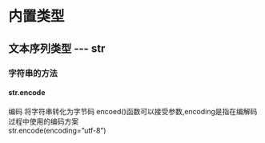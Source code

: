 # 内置类型
## 文本序列类型 --- str
### 字符串的方法
#### str.encode
编码 将字符串转化为字节码
encoed()函数可以接受参数,encoding是指在编解码过程中使用的编码方案  
str.encode(encoding=”utf-8”)
